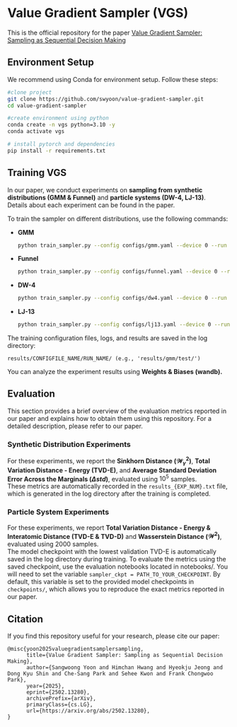 # Value Gradient Sampler (VGS)
This is the official repository for the paper [Value Gradient Sampler: Sampling as Sequential Decision Making](https://www.arxiv.org/abs/2502.13280)


## Environment Setup
We recommend using Conda for environment setup. Follow these steps:
```bash
#clone project
git clone https://github.com/swyoon/value-gradient-sampler.git
cd value-gradient-sampler

#create environment using python
conda create -n vgs python=3.10 -y
conda activate vgs

# install pytorch and dependencies
pip install -r requirements.txt
```


## **Training VGS**  
In our paper, we conduct experiments on **sampling from synthetic distributions (GMM & Funnel)** and **particle systems (DW-4, LJ-13)**.  
Details about each experiment can be found in the paper.  

To train the sampler on different distributions, use the following commands:  

- **GMM**  
    ```bash
    python train_sampler.py --config configs/gmm.yaml --device 0 --run RUN_NAME --exp_num 0
    ```
- **Funnel**  
    ```bash
    python train_sampler.py --config configs/funnel.yaml --device 0 --run RUN_NAME --exp_num 0
    ```
- **DW-4**  
    ```bash
    python train_sampler.py --config configs/dw4.yaml --device 0 --run RUN_NAME --exp_num 0
    ```
- **LJ-13**  
    ```bash
    python train_sampler.py --config configs/lj13.yaml --device 0 --run RUN_NAME --exp_num 0
    ```

The training configuration files, logs, and results are saved in the log directory:  
```
results/CONFIGFILE_NAME/RUN_NAME/ (e.g., 'results/gmm/test/')
```
You can analyze the experiment results using **Weights & Biases (wandb).**  


## **Evaluation**  
This section provides a brief overview of the evaluation metrics reported in our paper and explains how to obtain them using this repository. For a detailed description, please refer to our paper.  

### **Synthetic Distribution Experiments**  
For these experiments, we report the **Sinkhorn Distance ($\mathcal{W}^2_\gamma$)**, **Total Variation Distance - Energy (TVD-E)**, and **Average Standard Deviation Error Across the Marginals ($\Delta std$)**, evaluated using $10^5$ samples.  
These metrics are automatically recorded in the `results_{EXP_NUM}.txt` file, which is generated in the log directory after the training is completed.

### **Particle System Experiments** 
For these experiments, we report **Total Variation Distance - Energy & Interatomic Distance (TVD-E & TVD-D)** and **Wasserstein Distance ($\mathcal{W}^2$)**, evaluated using 2000 samples.  
The model checkpoint with the lowest validation TVD-E is automatically saved in the log directory during training. To evaluate the metrics using the saved checkpoint, use the evaluation notebooks located in notebooks/. You will need to set the variable `sampler_ckpt = PATH_TO_YOUR_CHECKPOINT`. By default, this variable is set to the provided model checkpoints in `checkpoints/`, which allows you to reproduce the exact metrics reported in our paper.


## Citation
If you find this repository useful for your research, please cite our paper:
```
@misc{yoon2025valuegradientsamplersampling,
      title={Value Gradient Sampler: Sampling as Sequential Decision Making}, 
      author={Sangwoong Yoon and Himchan Hwang and Hyeokju Jeong and Dong Kyu Shin and Che-Sang Park and Sehee Kwon and Frank Chongwoo Park},
      year={2025},
      eprint={2502.13280},
      archivePrefix={arXiv},
      primaryClass={cs.LG},
      url={https://arxiv.org/abs/2502.13280}, 
}
```
